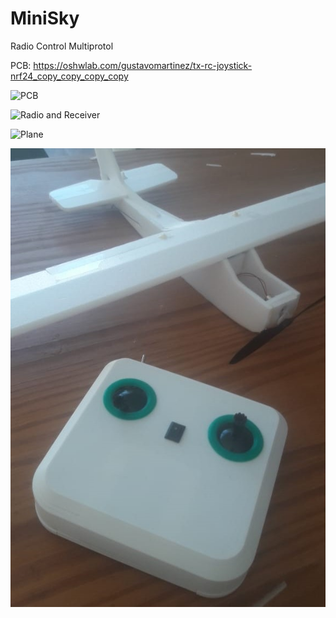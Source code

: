 # MiniSky
Radio Control Multiprotol

PCB: https://oshwlab.com/gustavomartinez/tx-rc-joystick-nrf24_copy_copy_copy_copy

![PCB](https://github.com/glisandro/MiniSky/blob/main/files/pcb.jpg)

![Radio and Receiver](https://github.com/glisandro/MiniSky/blob/main/files/radio-receiver.jpg)

![Plane](https://github.com/glisandro/MiniSky/blob/main/files/airplane.jpg)

![Radio and Plane](https://github.com/glisandro/MiniSky/blob/main/files/radio-airplane.jpg)
